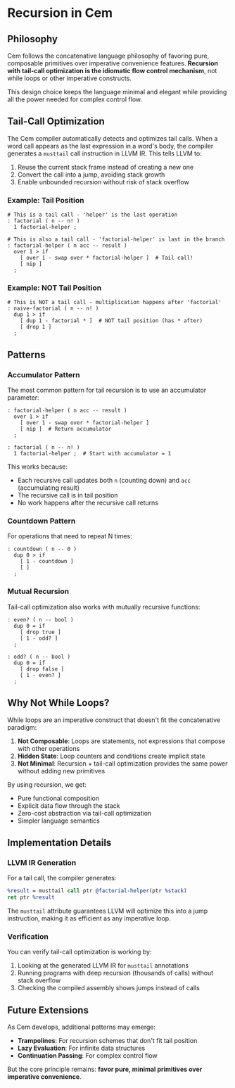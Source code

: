 # Recursion in Cem

## Philosophy

Cem follows the concatenative language philosophy of favoring pure, composable primitives over imperative convenience features. **Recursion with tail-call optimization is the idiomatic flow control mechanism**, not while loops or other imperative constructs.

This design choice keeps the language minimal and elegant while providing all the power needed for complex control flow.

## Tail-Call Optimization

The Cem compiler automatically detects and optimizes tail calls. When a word call appears as the last expression in a word's body, the compiler generates a `musttail` call instruction in LLVM IR. This tells LLVM to:

1. Reuse the current stack frame instead of creating a new one
2. Convert the call into a jump, avoiding stack growth
3. Enable unbounded recursion without risk of stack overflow

### Example: Tail Position

```cem
# This is a tail call - 'helper' is the last operation
: factorial ( n -- n! )
  1 factorial-helper ;

# This is also a tail call - 'factorial-helper' is last in the branch
: factorial-helper ( n acc -- result )
  over 1 > if
    [ over 1 - swap over * factorial-helper ]  # Tail call!
    [ nip ]
  ;
```

### Example: NOT Tail Position

```cem
# This is NOT a tail call - multiplication happens after 'factorial'
: naive-factorial ( n -- n! )
  dup 1 > if
    [ dup 1 - factorial * ]  # NOT tail position (has * after)
    [ drop 1 ]
  ;
```

## Patterns

### Accumulator Pattern

The most common pattern for tail recursion is to use an accumulator parameter:

```cem
: factorial-helper ( n acc -- result )
  over 1 > if
    [ over 1 - swap over * factorial-helper ]
    [ nip ]  # Return accumulator
  ;

: factorial ( n -- n! )
  1 factorial-helper ;  # Start with accumulator = 1
```

This works because:
- Each recursive call updates both `n` (counting down) and `acc` (accumulating result)
- The recursive call is in tail position
- No work happens after the recursive call returns

### Countdown Pattern

For operations that need to repeat N times:

```cem
: countdown ( n -- 0 )
  dup 0 > if
    [ 1 - countdown ]
    [ ]
  ;
```

### Mutual Recursion

Tail-call optimization also works with mutually recursive functions:

```cem
: even? ( n -- bool )
  dup 0 = if
    [ drop true ]
    [ 1 - odd? ]
  ;

: odd? ( n -- bool )
  dup 0 = if
    [ drop false ]
    [ 1 - even? ]
  ;
```

## Why Not While Loops?

While loops are an imperative construct that doesn't fit the concatenative paradigm:

1. **Not Composable**: Loops are statements, not expressions that compose with other operations
2. **Hidden State**: Loop counters and conditions create implicit state
3. **Not Minimal**: Recursion + tail-call optimization provides the same power without adding new primitives

By using recursion, we get:
- Pure functional composition
- Explicit data flow through the stack
- Zero-cost abstraction via tail-call optimization
- Simpler language semantics

## Implementation Details

### LLVM IR Generation

For a tail call, the compiler generates:

```llvm
%result = musttail call ptr @factorial-helper(ptr %stack)
ret ptr %result
```

The `musttail` attribute guarantees LLVM will optimize this into a jump instruction, making it as efficient as any imperative loop.

### Verification

You can verify tail-call optimization is working by:

1. Looking at the generated LLVM IR for `musttail` annotations
2. Running programs with deep recursion (thousands of calls) without stack overflow
3. Checking the compiled assembly shows jumps instead of calls

## Future Extensions

As Cem develops, additional patterns may emerge:

- **Trampolines**: For recursion schemes that don't fit tail position
- **Lazy Evaluation**: For infinite data structures
- **Continuation Passing**: For complex control flow

But the core principle remains: **favor pure, minimal primitives over imperative convenience**.
